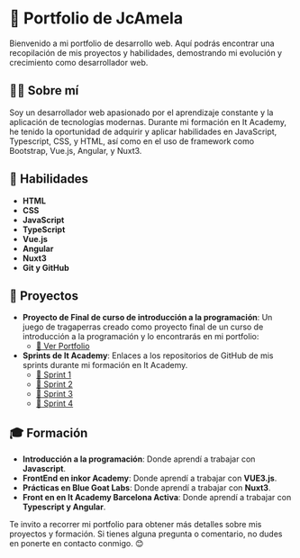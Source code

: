 # 🚀 Portfolio de JcAmela

Bienvenido a mi portfolio de desarrollo web. Aquí podrás encontrar una recopilación de mis proyectos y habilidades, demostrando mi evolución y crecimiento como desarrollador web.

## 👨‍💻 Sobre mí

Soy un desarrollador web apasionado por el aprendizaje constante y la aplicación de tecnologías modernas. Durante mi formación en It Academy, he tenido la oportunidad de adquirir y aplicar habilidades en JavaScript, Typescript, CSS, y HTML, así como en el uso de framework como Bootstrap, Vue.js, Angular, y Nuxt3.

## 🎯 Habilidades

- **HTML**
- **CSS**
- **JavaScript**
- **TypeScript**
- **Vue.js**
- **Angular**
- **Nuxt3**
- **Git y GitHub**

## 📂 Proyectos

- **Proyecto de Final de curso de introducción a la programación**: Un juego de tragaperras creado como proyecto final de un curso de introducción a la programación y lo encontrarás en mi portfolio:
     - [📁 Ver Portfolio](https://JcAmela.github.io)
- **Sprints de It Academy**: Enlaces a los repositorios de GitHub de mis sprints durante mi formación en It Academy.
    - [📁 Sprint 1](https://github.com/JcAmela/Sprint1-ItAcademy.github.io.git)
    - [📁 Sprint 2](https://github.com/JcAmela/Sprint2-ItAcademy.github.io.git)
    - [📁 Sprint 3](https://github.com/JcAmela/Sprint3-ItAcademy.github.io.git)
    - [📁 Sprint 4](https://github.com/JcAmela/Sprint4-ItAcademy.github.io.git)

## 🎓 Formación

- **Introducción a la programación**: Donde aprendí a trabajar con **Javascript**.
- **FrontEnd en inkor Academy**: Donde aprendí a trabajar con **VUE3.js**.
- **Prácticas en Blue Goat Labs**: Donde aprendí a trabajar con **Nuxt3**.
- **Front en en It Academy Barcelona Activa**: Donde aprendí a trabajar con **Typescript y Angular**.

Te invito a recorrer mi portfolio para obtener más detalles sobre mis proyectos y formación. Si tienes alguna pregunta o comentario, no dudes en ponerte en contacto conmigo. 😊
